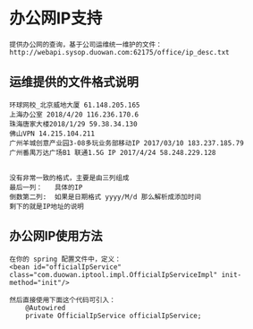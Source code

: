 # 办公网IP支持
    提供办公网的查询，基于公司运维统一维护的文件： http://webapi.sysop.duowan.com:62175/office/ip_desc.txt
    
## 运维提供的文件格式说明
    环球网校_北京威地大厦 61.148.205.165
    上海办公室 2018/4/20 116.236.170.6
    珠海唐家大楼2018/1/29 59.38.34.130
    佛山VPN 14.215.104.211
    广州羊城创意产业园3-08多玩业务部移动IP 2017/03/10 183.237.185.79
    广州番禺万达广场B1 联通1.5G IP 2017/4/24 58.248.229.128
    
    
    没有非常一致的格式，主要是由三列组成
    最后一列：   具体的IP
    倒数第二列:  如果是日期格式 yyyy/M/d 那么解析成添加时间
    剩下的就是IP地址的说明
    
## 办公网IP使用方法
    在你的 spring 配置文件中，定义：
    <bean id="officialIpService" class="com.duowan.iptool.impl.OfficialIpServiceImpl" init-method="init"/>
    
    然后直接使用下面这个代码可引入：
        @Autowired
        private OfficialIpService officialIpService;
     
